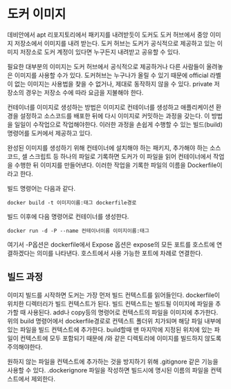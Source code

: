 # 도커 이미지

데비안에서 apt 리포지토리에서 패키지를 내려받듯이 도커도 도커 허브에서 중앙 이미지 저장소에서 이미지를 내려 받는다. 도커 허브는 도커가 공식적으로 제공하고 있는 이미지 저장소로 도커 계정이 있다면 누구든지 내려받고 공유할 수 있다.

필요한 대부분의 이미지는 도커 허브에서 공식적으로 제공하거나 다른 사람들이 올려놓은 이미지를 사용할 수가 있다. 도커허브는 누구나가 올릴 수 있기 때문에 official 라벨이 없는 이미지는 사용법을 찾을 수 없거나, 제대로 동작하지 않을 수 있다. private 저장소의 경우는 저장소 수에 따라 요금을 지불해야 한다.

컨테이너를 이미지로 생성하는 방법은 이미지로 컨테이너를 생성하고 애플리케이션 환경을 설정하고 소스코드를 배포한 뒤에 다시 이미지로 커밋하는 과정을 갖는다. 이 방법을 일일이 수작업으로 작업해야한다. 이러한 과정을 손쉽게 수행할 수 있는 빌드(build) 명령어를 도커에서 제공하고 있다. 

완성된 이미지를 생성하기 위해 컨테이너에 설치해야 하는 패키지, 추가해야 하는 소스코드, 셀 스크립트 등 하나의 파일로 기록하면 도커가 이 파일을 읽어 컨테이너에서 작업을 수행한 뒤 이미지를 만들어낸다. 이러한 작업을 기록한 파일의 이름을 Dockerfile이라고 한다.

빌드 명령어는 다음과 같다.

`docker build -t 이미지이름:태그 dockerfile경로`

빌드 이후에 다음 명령어로 컨테이너를 생성한다.

`docker run -d -P --name 컨테이너이름 이미지이름:태그`

여기서 -P옵션은 dockerfile에서 Expose 옵션은 expose의 모든 포트를 호스트에 연결하겠다는 의미를 나타낸다. 호스트에서 사용 가능한 포트에 차례로 연결한다.

## 빌드 과정

이미지 빌드를 시작하면 도커는 가장 먼저 빌드 컨텍스트를 읽어들인다. dockerfile이 위치한 디렉터리가 빌드 컨텍스트가 된다. 빌드 컨텍스트는 빌드될 이미지에 파일을 추가할 때 사용된다. add나 copy등의 명령어로 컨텍스트의 파일을 이미지에 추가한다. 위의 build 명령어에서 dockerfile경로로 컨텍스트 폴더위 치가되며 해당 파일 내부에 있는 파일을 빌드 컨텍스트에 추가한다. build할때 맨 마지막에 지정된 위치에 있는 파일이 컨텍스트에 모두 포함되기 때문에 /와 같은 디렉토리에 이미지를 빌드하지 않도록 주의해야한다.

원하지 않는 파일을 컨텍스트에 추가하는 것을 방지하기 위해 .gitignore 같은 기능을 사용할 수 있다. .dockerignore 파일을 작성하면 빌드시에 명시된 이름의 파일을 컨텍스트에서 제외한다.